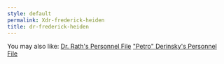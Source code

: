 ```yaml
---
style: default
permalink: Xdr-frederick-heiden
title: dr-frederick-heiden
---
```

You may also like:
[Dr. Rath's Personnel File](http://scp-wiki.net/dr-rath-s-personnel-file)
["Petro" Derinsky's Personnel File](http://scp-wiki.net/petro-derinsky-s-personnel-file)